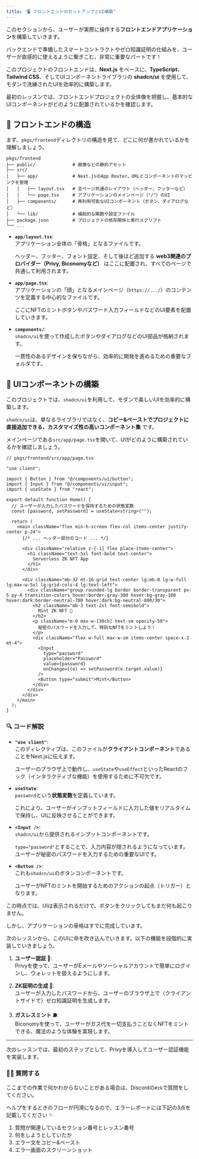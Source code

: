 ```yaml
---
title: "🖥️ フロントエンドのセットアップとUI構築"
---
```


このセクションから、ユーザーが実際に操作する**フロントエンドアプリケーション**を構築していきます。 

バックエンドで準備したスマートコントラクトやゼロ知識証明の仕組みを、ユーザーが直感的に使えるように繋ぎこむ、非常に重要なパートです！

このプロジェクトのフロントエンドは、**Next.js** をベースに、**TypeScript**、**Tailwind CSS**、そしてUIコンポーネントライブラリの **shadcn/ui** を使用して、モダンで洗練されたUIを効率的に構築します。

最初のレッスンでは、フロントエンドプロジェクトの全体像を把握し、基本的なUIコンポーネントがどのように配置されているかを確認します。

## 📂 フロントエンドの構造

まず、`pkgs/frontend`ディレクトリの構造を見て、どこに何が書かれているかを理解しましょう。

```
pkgs/frontend
├── public/              # 画像などの静的アセット
├── src/
│   ├── app/             # Next.jsのApp Router。URLとコンポーネントのマッピングを管理
│   │   ├── layout.tsx   # 全ページ共通のレイアウト（ヘッダー、フッターなど）
│   │   └── page.tsx     # アプリケーションのメインページ（"/"）のUI
│   ├── components/      # 再利用可能なUIコンポーネント（ボタン、ダイアログなど）
│   └── lib/             # 補助的な関数や設定ファイル
├── package.json         # プロジェクトの依存関係と実行スクリプト
└── ...
```

- **`app/layout.tsx`**:   
  アプリケーション全体の「骨格」となるファイルです。  
  
  ヘッダー、フッター、フォント設定、そして後ほど追加する **web3関連のプロバイダー（Privy, Biconomyなど）** はここに配置され、すべてのページで共通して利用されます。

- **`app/page.tsx`**:   
  アプリケーションの「顔」となるメインページ（`https://.../`）のコンテンツを定義する中心的なファイルです。  
  
  ここにNFTのミントボタンやパスワード入力フィールドなどのUI要素を配置していきます。

- **`components/`**:   
  `shadcn/ui`を使って作成したボタンやダイアログなどのUI部品が格納されます。  

  一貫性のあるデザインを保ちながら、効率的に開発を進めるための重要なフォルダです。

## 🎨 UIコンポーネントの構築

このプロジェクトでは、`shadcn/ui`を利用して、モダンで美しいUIを効率的に構築します。

`shadcn/ui`は、単なるライブラリではなく、**コピー&ペーストでプロジェクトに直接追加できる、カスタマイズ性の高いコンポーネント集** です。

メインページである`src/app/page.tsx`を開いて、UIがどのように構築されているかを確認しましょう。

```tsx
// pkgs/frontend/src/app/page.tsx

"use client";

import { Button } from "@/components/ui/button";
import { Input } from "@/components/ui/input";
import { useState } from "react";

export default function Home() {
  // ユーザーが入力したパスワードを保持するための状態変数
  const [password, setPassword] = useState<string>("");

  return (
    <main className="flex min-h-screen flex-col items-center justify-center p-24">
      {/* ... ヘッダー部分のコード ... */}

      <div className="relative z-[-1] flex place-items-center">
        <h1 className="text-5xl font-bold text-center">
          Serverless ZK NFT App
        </h1>
      </div>

      <div className="mb-32 mt-16 grid text-center lg:mb-0 lg:w-full lg:max-w-5xl lg:grid-cols-4 lg:text-left">
        <div className="group rounded-lg border border-transparent px-5 py-4 transition-colors hover:border-gray-300 hover:bg-gray-100 hover:dark:border-neutral-700 hover:dark:bg-neutral-800/30">
          <h2 className="mb-3 text-2xl font-semibold">
            Mint ZK NFT 🔑
          </h2>
          <p className="m-0 max-w-[30ch] text-sm opacity-50">
            秘密のパスワードを入力して、特別なNFTをミントしよう！
          </p>
          <div className="flex w-full max-w-sm items-center space-x-2 mt-4">
            <Input
              type="password"
              placeholder="Password"
              value={password}
              onChange={(e) => setPassword(e.target.value)}
            />
            <Button type="submit">Mint</Button>
          </div>
        </div>
      </div>
    </main>
  );
}
```

### 🔍 コード解説

- **`"use client"`**:   
  このディレクティブは、このファイルが**クライアントコンポーネント**であることをNext.jsに伝えます。
  
  ユーザーのブラウザ上で動作し、`useState`や`useEffect`といったReactのフック（インタラクティブな機能）を使用するために不可欠です。


- **`useState`**:   
  `password`という**状態変数**を定義しています。  
  
  これにより、ユーザーがインプットフィールドに入力した値をリアルタイムで保持し、UIに反映させることができます。

- **`<Input />`**:    
  `shadcn/ui`から提供されるインプットコンポーネントです。  

  `type="password"`とすることで、入力内容が隠されるようになっています。ユーザーが秘密のパスワードを入力するための重要なUIです。

- **`<Button />`**:   
  これも`shadcn/ui`のボタンコンポーネントです。  

  ユーザーがNFTのミントを開始するためのアクションの起点（トリガー）となります。

この時点では、UIは表示されるだけで、ボタンをクリックしてもまだ何も起こりません。

しかし、アプリケーションの骨格はすでに完成しています。

次のレッスンから、このUIに命を吹き込んでいきます。以下の機能を段階的に実装していきましょう。

1.  **ユーザー認証 👤**:   
  Privyを使って、ユーザーがEメールやソーシャルアカウントで簡単にログインし、ウォレットを扱えるようにします。

2.  **ZK証明の生成 🧠**:   
  ユーザーが入力したパスワードから、ユーザーのブラウザ上で（クライアントサイドで）ゼロ知識証明を生成します。

3.  **ガスレスミント ⛽️**:   
  Biconomyを使って、ユーザーがガス代を一切支払うことなくNFTをミントできる、魔法のような体験を実現します。

---
次のレッスンでは、最初のステップとして、Privyを導入してユーザー認証機能を実装します。

### 🙋‍♂️ 質問する

ここまでの作業で何かわからないことがある場合は、Discordの`#zk`で質問をしてください。

ヘルプをするときのフローが円滑になるので、エラーレポートには下記の3点を記載してください ✨

1. 質問が関連しているセクション番号とレッスン番号
2. 何をしようとしていたか
3. エラー文をコピー&ペースト
4. エラー画面のスクリーンショット
